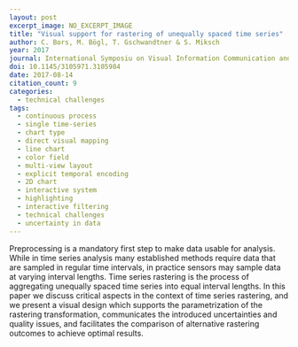 ```yaml
---
layout: post
excerpt_image: NO_EXCERPT_IMAGE
title: "Visual support for rastering of unequally spaced time series"
author: C. Bors, M. Bögl, T. Gschwandtner & S. Miksch
year: 2017
journal: International Symposiu on Visual Information Communication and Interaction
doi: 10.1145/3105971.3105984
date: 2017-08-14
citation_count: 9
categories:
  - technical challenges
tags:
  - continuous process
  - single time-series
  - chart type
  - direct visual mapping
  - line chart
  - color field
  - multi-view layout
  - explicit temporal encoding
  - 2D chart
  - interactive system
  - highlighting
  - interactive filtering
  - technical challenges
  - uncertainty in data
---
```

Preprocessing is a mandatory first step to make data usable for analysis. While in time series analysis many established methods require data that are sampled in regular time intervals, in practice sensors may sample data at varying interval lengths. Time series rastering is the process of aggregating unequally spaced time series into equal interval lengths. In this paper we discuss critical aspects in the context of time series rastering, and we present a visual design which supports the parametrization of the rastering transformation, communicates the introduced uncertainties and quality issues, and facilitates the comparison of alternative rastering outcomes to achieve optimal results.
